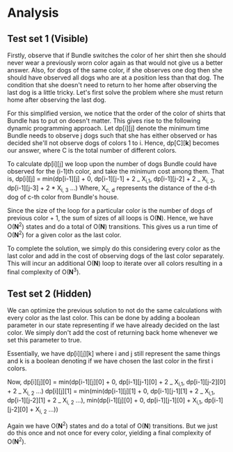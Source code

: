 # Analysis

## Test set 1 (Visible)

Firstly, observe that if Bundle switches the color of her shirt then she should never wear a previously worn color again as that would not give us a better answer. Also, for dogs of the same color, if she observes one dog then she should have observed all dogs who are at a position less than that dog. The condition that she doesn't need to return to her home after observing the last dog is a little tricky. Let's first solve the problem where she must return home after observing the last dog.

For this simplified version, we notice that the order of the color of shirts that Bundle has to put on doesn't matter. This gives rise to the following dynamic programming approach.
Let dp[i][j] denote the minimum time Bundle needs to observe j dogs such that she has either observed or has decided she'll not observe dogs of colors 1 to i.
Hence, dp[C][**k**] becomes our answer, where C is the total number of different colors.

To calculate dp[i][j] we loop upon the number of dogs Bundle could have observed for the (i-1)th color, and take the minimum cost among them. That is,
dp[i][j] = min(dp[i-1][j] + 0, dp[i-1][j-1] + 2 _ X<sub>i,1</sub>, dp[i-1][j-2] + 2 _ X<sub>i, 2</sub>, dp[i-1][j-3] + 2 \* X<sub>i, 3</sub> ...)
Where, X<sub>c, d</sub> represents the distance of the d-th dog of c-th color from Bundle's house.

Since the size of the loop for a particular color is the number of dogs of previous color + 1, the sum of sizes of all loops is O(**N**). Hence, we have O(**N**<sup>2</sup>) states and do a total of O(**N**) transitions. This gives us a run time of O(**N**<sup>2</sup>) for a given color as the last color.

To complete the solution, we simply do this considering every color as the last color and add in the cost of observing dogs of the last color separately. This will incur an additional O(**N**) loop to iterate over all colors resulting in a final complexity of O(**N**<sup>3</sup>).

## Test set 2 (Hidden)

We can optimize the previous solution to not do the same calculations with every color as the last color. This can be done by adding a boolean parameter in our state representing if we have already decided on the last color. We simply don't add the cost of returning back home whenever we set this parameter to true.

Essentially, we have dp[i][j][k] where i and j still represent the same things and k is a boolean denoting if we have chosen the last color in the first i colors.

Now, dp[i][j][0] = min(dp[i-1][j][0] + 0, dp[i-1][j-1][0] + 2 _ X<sub>i,1</sub>, dp[i-1][j-2][0] + 2 _ X<sub>i, 2</sub> ...)
dp[i][j][1] = min(min(dp[i-1][j][1] + 0, dp[i-1][j-1][1] + 2 _ X<sub>i,1</sub>, dp[i-1][j-2][1] + 2 _ X<sub>i, 2</sub> ...),
min(dp[i-1][j][0] + 0, dp[i-1][j-1][0] + X<sub>i,1</sub>, dp[i-1][j-2][0] + X<sub>i, 2</sub> ...))

Again we have O(**N**<sup>2</sup>) states and do a total of O(**N**) transitions. But we just do this once and not once for every color, yielding a final complexity of O(**N**<sup>2</sup>).
